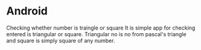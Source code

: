 # Android
Checking whether number is traingle or square
It is simple app for checking entered is triangular or square.
Triangular no is no from pascal's triangle and square is simply square of any number.
